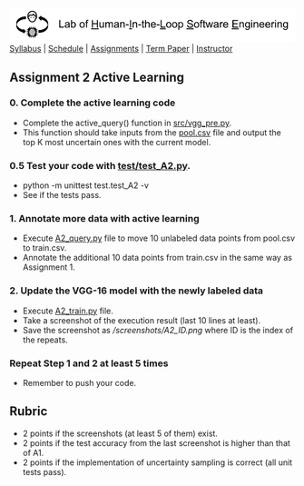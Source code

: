 [<img width=900 src="../img/title.png?raw=yes">](README.md)   
[Syllabus](../README.md) |
[Schedule](../schedule.md) |
[Assignments](README.md) |
[Term Paper](../termpaper/README.md) |
[Instructor](http://zhe-yu.github.io) 

## Assignment 2 Active Learning
### 0. Complete the active learning code

- Complete the active_query() function in [src/vgg_pre.py](src/vgg_pre.py#L131C9-L131C21).
- This function should take inputs from the [pool.csv](data/pool.csv) file and output the top K most uncertain ones with the current model.
  
### 0.5 Test your code with [test/test_A2.py](test/test_A2.py).
- python -m unittest test.test_A2 -v
- See if the tests pass.

### 1. Annotate more data with active learning
- Execute [A2_query.py](src/A2_query.py) file to move 10 unlabeled data points from pool.csv to train.csv.
- Annotate the additional 10 data points from train.csv in the same way as Assignment 1.

### 2. Update the VGG-16 model with the newly labeled data
- Execute [A2_train.py](src/A2_train.py) file.
- Take a screenshot of the execution result (last 10 lines at least).
- Save the screenshot as _/screenshots/A2_ID.png_ where ID is the index of the repeats.

### Repeat Step 1 and 2 at least 5 times

- Remember to push your code.

## Rubric
- 2 points if the screenshots (at least 5 of them) exist.
- 2 points if the test accuracy from the last screenshot is higher than that of A1.
- 2 points if the implementation of uncertainty sampling is correct (all unit tests pass).
